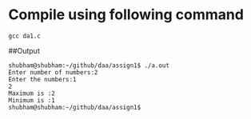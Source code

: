# Compile using following command
```
gcc da1.c
```
##Output  

```
shubham@shubham:~/github/daa/assign1$ ./a.out
Enter number of numbers:2 
Enter the numbers:1
2
Maximum is :2 
Minimum is :1 
shubham@shubham:~/github/daa/assign1$ 
```
